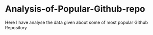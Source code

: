 # Analysis-of-Popular-Github-repo
Here I have analyse the data given about some of most popular Github Repository
